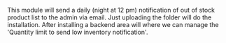 This module will send a daily (night at 12 pm) notification of out of stock product list to the admin via email. Just uploading the folder will do the installation. After installing a backend area will where we can manage the 'Quantity limit to send low inventory notification'.  
